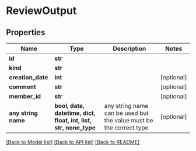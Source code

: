 # ReviewOutput


## Properties
Name | Type | Description | Notes
------------ | ------------- | ------------- | -------------
**id** | **str** |  | 
**kind** | **str** |  | 
**creation_date** | **int** |  | [optional] 
**comment** | **str** |  | [optional] 
**member_id** | **str** |  | [optional] 
**any string name** | **bool, date, datetime, dict, float, int, list, str, none_type** | any string name can be used but the value must be the correct type | [optional]

[[Back to Model list]](../README.md#documentation-for-models) [[Back to API list]](../README.md#documentation-for-api-endpoints) [[Back to README]](../README.md)


